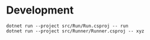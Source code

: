 # Development

```
dotnet run --project src/Run/Run.csproj -- run
dotnet run --project src/Runner/Runner.csproj -- xyz
```
